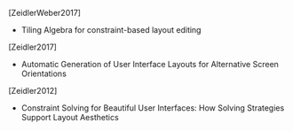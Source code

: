 
[ZeidlerWeber2017]
- Tiling Algebra for constraint-based layout editing

[Zeidler2017]
- Automatic Generation of User Interface Layouts
for Alternative Screen Orientations

[Zeidler2012]
- Constraint Solving for Beautiful User Interfaces:
How Solving Strategies Support Layout Aesthetics

